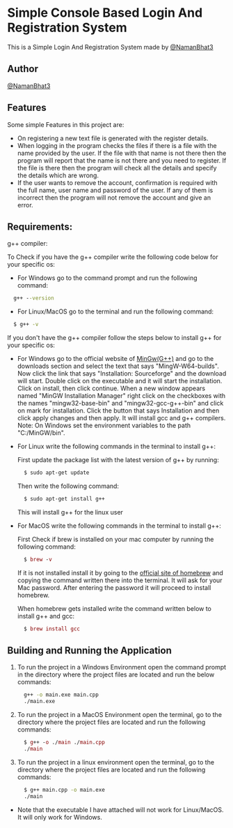 
# Simple Console Based Login And Registration System

This is a Simple Login And Registration System made by [@NamanBhat3](https://github.com/NamanBhat3)

## Author

[@NamanBhat3](https://github.com/NamanBhat3)

  
## Features

Some simple Features in this project are:

- On registering a new text file is generated with the register details.
- When logging in the program checks the files if there is a file with the name provided by the user. If the file with that name is not there then the program will report that the name is not there and you need to register. If the file is there then the program will check all the details and specify the details which are wrong.
- If the user wants to remove the account, confirmation is required with the full name, user name and password of the user. If any of them is incorrect then the program will not remove the account and give an error.

  
## Requirements:

  g++ compiler:

  To Check if you have the g++ compiler write the following code below for your specific os:

  - For Windows go to the command prompt and run the following command:

  ```cmd
    g++ --version
  ```
  - For Linux/MacOS go to the terminal and run the following command:

  ```bash
    $ g++ -v
  ```
  
  If you don't have the g++ compiler follow the steps below to install g++ for your specific os:

   - For Windows go to the official website of [MinGw(G++)](http://mingw-w64.org/) and go to the downloads section and select the text that says "MingW-W64-builds". Now click the link that says "Installation: Sourceforge" and the download will start. Double click on the executable and it will start the installation. Click on install, then click continue. When a new window appears named "MinGW Installation Manager" right click on the checkboxes with the names "mingw32-base-bin" and "mingw32-gcc-g++-bin" and click on mark for installation. Click the button that says Installation and then click apply changes and then apply. It will install gcc and g++ compilers.
     Note: On Windows set the environment variables to the path "C:/MinGW/bin".

   - For Linux write the following commands in the terminal to install g++:

     First update the package list with the latest version of g++ by running:

     ```bash
       $ sudo apt-get update
     ```
     Then write the following command:

     ```bash
       $ sudo apt-get install g++
     ```
     This will install g++ for the linux user
   - For MacOS write the following commands in the terminal to install g++:

     First Check if brew is installed on your mac computer by running the following command:

     ```mac
       $ brew -v
     ```
     If it is not installed install it by going to the [official site of homebrew]("https://brew.sh/") and copying the command written there into the terminal. It will ask for your Mac password. After entering the password it will proceed to install homebrew.

     When homebrew gets installed write the command written below to install g++ and gcc:

     ```mac
       $ brew install gcc
     ```
## Building and Running the Application

1. To run the project in a Windows Environment open the command prompt in the directory where the project files are located and run the below commands:

   ```cmd
     g++ -o main.exe main.cpp
     ./main.exe
   ```

2. To run the project in a MacOS Environment open the terminal, go to the directory where the project files are located and run the following commands:

   ```mac
     $ g++ -o ./main ./main.cpp
     ./main
   ```

3. To run the project in a linux environment open the terminal, go to the directory where the project files are located and run the following commands:
   ```bash
     $ g++ main.cpp -o main.exe
     ./main
   ```
  - Note that the executable I have attached will not work for Linux/MacOS. It will only work for Windows.